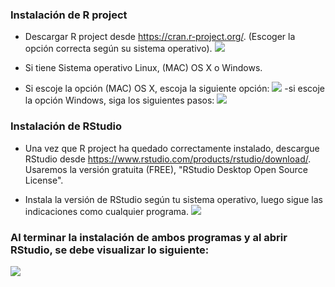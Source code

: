 ### Instalación de R project

* Descargar R project desde https://cran.r-project.org/. (Escoger la opción correcta según su sistema operativo). 
![](https://github.com/DemoData2019/-miscellaneous/blob/master/images/R1.png)

* Si tiene Sistema operativo Linux, (MAC) OS X o Windows. 
 - Si escoje la  opción (MAC) OS X, escoja la siguiente opción:
![](https://github.com/DemoData2019/-miscellaneous/blob/master/images/MAC_R1.png)
  -si escoje la opción Windows, siga los siguientes pasos: 
![](https://github.com/DemoData2019/-miscellaneous/blob/master/images/Wind_R1.png)
  
### Instalación de RStudio 
* Una vez que R project ha quedado correctamente instalado, descargue RStudio desde https://www.rstudio.com/products/rstudio/download/. Usaremos la versión gratuita (FREE), "RStudio Desktop Open Source License".

* Instala la versión de RStudio según tu sistema operativo, luego sigue las indicaciones como cualquier programa.
![](https://github.com/DemoData2019/-miscellaneous/blob/master/images/RStudio1.png)

### Al terminar la instalación de ambos programas y al abrir RStudio, se debe visualizar lo siguiente:
![](https://github.com/DemoData2019/-miscellaneous/blob/master/images/RStudio.png)
